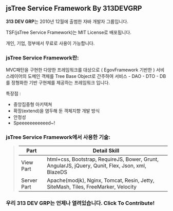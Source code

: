 ## jsTree Service Framework By 313DEVGRP ##

**313 DEV GRP**는 2010년 12월에 출범한 자바 개발자 그룹입니다.

TSF(jsTree Service Framework)는 MIT License로 배포됩니다.

개인, 기업, 정부에서 무료로 사용이 가능합니다.


### jsTree Service Framework란: ###

MVC패턴을 구현한 다양한 프레임워크를 대상으로 ( EgovFramework 기반한 ) 서비스레이어의 도메인 객체를 Tree Base Object로 간주하여 서비스 - DAO - DTO - DB를 정형화한 기반 구현체를 제공하는 프레임워크 입니다.

특장점 :

- 중앙집중형 아키텍쳐
- 확장(extend)을 염두해 둔 객체지향 개발 방식
- 안정성
- Speeeeeeeeeeed~!

### jsTree Service Framework에서 사용한 기술: ###

> Part		        | Detail Skill
> -------------     | -------------
> View Part 	    | html+css, Bootstrap, RequireJS, Bower, Grunt, AngularJS, jQuery, Qunit, Flex, Json, xml, BlazeDS
> Server Part	    | Apache(modjk), Nginx, Tomcat, Resin, Jetty, SiteMash, Tiles, FreeMarker, Velocity

### 우리 313 DEV GRP는 언제나 열려있습니다. Click To Contribute! ###

